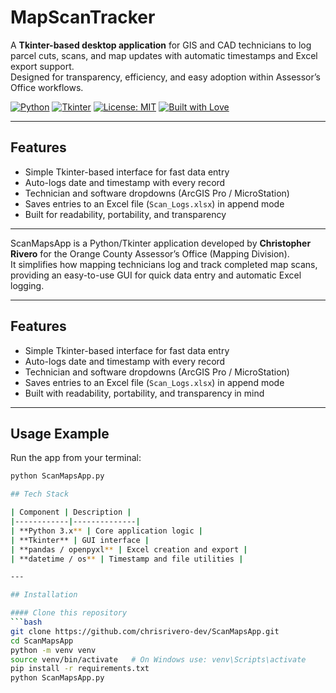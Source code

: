 # MapScanTracker


A **Tkinter-based desktop application** for GIS and CAD technicians to log parcel cuts, scans, and map updates with automatic timestamps and Excel export support.  
Designed for transparency, efficiency, and easy adoption within Assessor’s Office workflows.

[![Python](https://img.shields.io/badge/Python-3.10+-blue.svg)](https://www.python.org/)
[![Tkinter](https://img.shields.io/badge/GUI-Tkinter-lightgrey.svg)](https://docs.python.org/3/library/tkinter.html)
[![License: MIT](https://img.shields.io/badge/License-MIT-yellow.svg)](./LICENSE)
[![Built with Love](https://img.shields.io/badge/Built%20with❤️-Tkinter%20%26%20Pandas-orange.svg)](#)

---

## Features
- Simple Tkinter-based interface for fast data entry  
- Auto-logs date and timestamp with every record  
- Technician and software dropdowns (ArcGIS Pro / MicroStation)  
- Saves entries to an Excel file (`Scan_Logs.xlsx`) in append mode  
- Built for readability, portability, and transparency  

---

ScanMapsApp is a Python/Tkinter application developed by **Christopher Rivero** for the Orange County Assessor’s Office (Mapping Division).  
It simplifies how mapping technicians log and track completed map scans, providing an easy-to-use GUI for quick data entry and automatic Excel logging.

---

## Features

- Simple Tkinter-based interface for fast data entry  
- Auto-logs date and timestamp with every record  
- Technician and software dropdowns (ArcGIS Pro / MicroStation)  
- Saves entries to an Excel file (`Scan_Logs.xlsx`) in append mode  
- Built with readability, portability, and transparency in mind  


---
## Usage Example

Run the app from your terminal:
```bash
python ScanMapsApp.py

## Tech Stack

| Component | Description |
|------------|--------------|
| **Python 3.x** | Core application logic |
| **Tkinter** | GUI interface |
| **pandas / openpyxl** | Excel creation and export |
| **datetime / os** | Timestamp and file utilities |

---

## Installation

#### Clone this repository
```bash
git clone https://github.com/chrisrivero-dev/ScanMapsApp.git
cd ScanMapsApp
python -m venv venv
source venv/bin/activate   # On Windows use: venv\Scripts\activate
pip install -r requirements.txt
python ScanMapsApp.py


